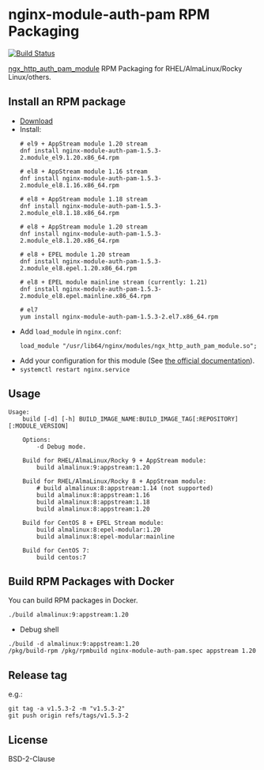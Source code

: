 # nginx-module-auth-pam RPM Packaging

[![Build Status](https://github.com/jfut/nginx-module-auth-pam-rpm/workflows/test/badge.svg?branch=master)](https://github.com/jfut/nginx-module-auth-pam-rpm/actions?query=workflow%3Atest)

[ngx_http_auth_pam_module](https://github.com/sto/ngx_http_auth_pam_module) RPM Packaging for RHEL/AlmaLinux/Rocky Linux/others.

## Install an RPM package

- [Download](https://github.com/jfut/nginx-module-auth-pam-rpm/releases)
- Install:
    ```
    # el9 + AppStream module 1.20 stream
    dnf install nginx-module-auth-pam-1.5.3-2.module_el9.1.20.x86_64.rpm

    # el8 + AppStream module 1.16 stream
    dnf install nginx-module-auth-pam-1.5.3-2.module_el8.1.16.x86_64.rpm

    # el8 + AppStream module 1.18 stream
    dnf install nginx-module-auth-pam-1.5.3-2.module_el8.1.18.x86_64.rpm

    # el8 + AppStream module 1.20 stream
    dnf install nginx-module-auth-pam-1.5.3-2.module_el8.1.20.x86_64.rpm

    # el8 + EPEL module 1.20 stream
    dnf install nginx-module-auth-pam-1.5.3-2.module_el8.epel.1.20.x86_64.rpm

    # el8 + EPEL module mainline stream (currently: 1.21)
    dnf install nginx-module-auth-pam-1.5.3-2.module_el8.epel.mainline.x86_64.rpm

    # el7
    yum install nginx-module-auth-pam-1.5.3-2.el7.x86_64.rpm
    ```
- Add `load_module` in `nginx.conf`:
    ```
    load_module "/usr/lib64/nginx/modules/ngx_http_auth_pam_module.so";
    ```
- Add your configuration for this module (See [the official documentation](https://github.com/sto/ngx_http_auth_pam_module)).
- `systemctl restart nginx.service`

## Usage

```
Usage:
    build [-d] [-h] BUILD_IMAGE_NAME:BUILD_IMAGE_TAG[:REPOSITORY][:MODULE_VERSION]

    Options:
        -d Debug mode.

    Build for RHEL/AlmaLinux/Rocky 9 + AppStream module:
        build almalinux:9:appstream:1.20

    Build for RHEL/AlmaLinux/Rocky 8 + AppStream module:
        # build almalinux:8:appstream:1.14 (not supported)
        build almalinux:8:appstream:1.16
        build almalinux:8:appstream:1.18
        build almalinux:8:appstream:1.20

    Build for CentOS 8 + EPEL Stream module:
        build almalinux:8:epel-modular:1.20
        build almalinux:8:epel-modular:mainline

    Build for CentOS 7:
        build centos:7
```

## Build RPM Packages with Docker

You can build RPM packages in Docker.

```
./build almalinux:9:appstream:1.20
```

- Debug shell

```
./build -d almalinux:9:appstream:1.20
/pkg/build-rpm /pkg/rpmbuild nginx-module-auth-pam.spec appstream 1.20
```

## Release tag

e.g.:

```
git tag -a v1.5.3-2 -m "v1.5.3-2"
git push origin refs/tags/v1.5.3-2
```

## License

BSD-2-Clause

